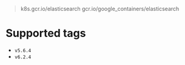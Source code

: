 > k8s.gcr.io/elasticsearch
> gcr.io/google_containers/elasticsearch

# Supported tags
- `v5.6.4`
- `v6.2.4`